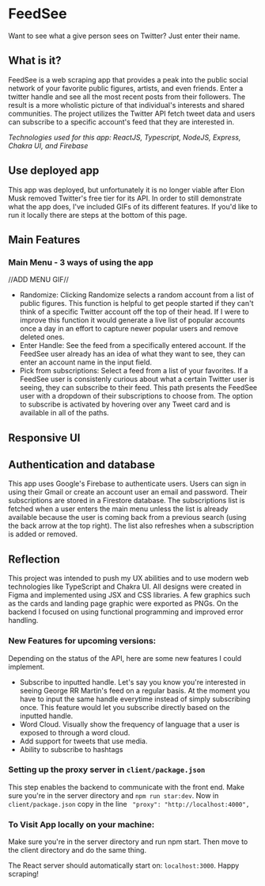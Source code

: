 # FeedSee

Want to see what a give person sees on Twitter? Just enter their name.

## What is it?

FeedSee is a web scraping app that provides a peak into the public social network of your
favorite public figures, artists, and even friends. Enter a twitter handle and see all the most recent posts
from their followers. The result is a more wholistic picture of that individual's interests and shared communities. The project utilizes the Twitter API fetch tweet data and users can subscribe to a specific account's feed that they are interested in.

_Technologies used for this app: ReactJS, Typescript, NodeJS, Express, Chakra UI, and Firebase_

## Use deployed app

This app was deployed, but unfortunately it is no longer viable after Elon Musk removed Twitter's free tier for its API. In order to still demonstrate what the app does, I've included GIFs of its different features. If you'd like to run it locally there are steps at the bottom of this page.

## Main Features

### Main Menu - 3 ways of using the app

//ADD MENU GIF//

- Randomize: Clicking Randomize selects a random account from a list of public figures. This function is helpful to get people started if they can't think of a specific Twitter account off the top of their head. If I were to improve this function it would generate a live list of popular accounts once a day in an effort to capture newer popular users and remove deleted ones.
- Enter Handle: See the feed from a specifically entered account. If the FeedSee user already has an idea of what they want to see, they can enter an account name in the input field.
- Pick from subscriptions: Select a feed from a list of your favorites. If a FeedSee user is consistenly curious about what a certain Twitter user is seeing, they can subscribe to their feed. This path presents the FeedSee user with a dropdown of their subscriptions to choose from. The option to subscribe is activated by hovering over any Tweet card and is available in all of the paths.

## Responsive UI

## Authentication and database

This app uses Google's Firebase to authenticate users. Users can sign in using their Gmail or create an account user an email and password. Their subscriptions are stored in a Firestore database. The subscriptions list is fetched when a user enters the main menu unless the list is already available because the user is coming back from a previous search (using the back arrow at the top right). The list also refreshes when a subscription is added or removed.

## Reflection

This project was intended to push my UX abilities and to use modern web technologies like TypeScript and Chakra UI. All designs were created in Figma and implemented using JSX and CSS libraries. A few graphics such as the cards and landing page graphic were exported as PNGs. On the backend I focused on using functional programming and improved error handling.

### New Features for upcoming versions:

Depending on the status of the API, here are some new features I could implement.

- Subscribe to inputted handle. Let's say you know you're interested in seeing George RR Martin's feed on a regular basis. At the moment you have to input the same handle everytime instead of simply subscribing once. This feature would let you subscribe directly based on the inputted handle.
- Word Cloud. Visually show the frequency of language that a user is exposed to through a word cloud.
- Add support for tweets that use media.
- Ability to subscribe to hashtags

### Setting up the proxy server in `client/package.json`

This step enables the backend to communicate with the front end. Make sure you're in the server directory and `npm run star:dev`. Now in `client/package.json` copy in the line ` "proxy": "http://localhost:4000",`

### To Visit App locally on your machine:

Make sure you're in the server directory and run npm start. Then move to the client directory and do the same thing.

The React server should automatically start on: `localhost:3000`. Happy scraping!
